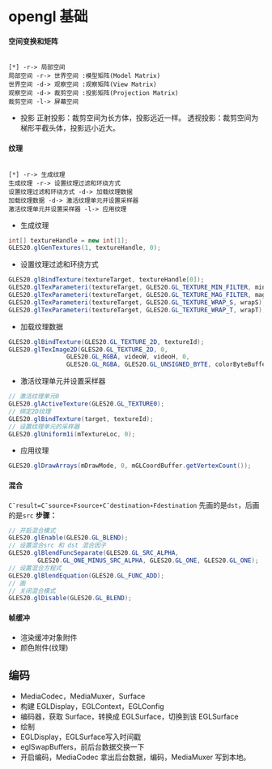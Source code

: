 # opengl 基础

#### 空间变换和矩阵
```plantuml

[*] -r-> 局部空间
局部空间 -r-> 世界空间 :模型矩阵(Model Matrix)
世界空间 -d-> 观察空间 :观察矩阵(View Matrix)
观察空间 -d-> 裁剪空间 :投影矩阵(Projection Matrix)
裁剪空间 -l-> 屏幕空间

```
* 投影
 正射投影：裁剪空间为长方体，投影远近一样。
 透视投影：裁剪空间为梯形平截头体，投影远小近大。

#### 纹理

```plantuml

[*] -r-> 生成纹理
生成纹理 -r-> 设置纹理过滤和环绕方式
设置纹理过滤和环绕方式 -d-> 加载纹理数据
加载纹理数据 -d-> 激活纹理单元并设置采样器
激活纹理单元并设置采样器 -l-> 应用纹理

```

* 生成纹理
```java
int[] textureHandle = new int[1];
GLES20.glGenTextures(1, textureHandle, 0);
```
* 设置纹理过滤和环绕方式
```java
GLES20.glBindTexture(textureTarget, textureHandle[0]);
GLES20.glTexParameteri(textureTarget, GLES20.GL_TEXTURE_MIN_FILTER, minFilter);
GLES20.glTexParameteri(textureTarget, GLES20.GL_TEXTURE_MAG_FILTER, magFilter); //线性插值
GLES20.glTexParameteri(textureTarget, GLES20.GL_TEXTURE_WRAP_S, wrapS);
GLES20.glTexParameteri(textureTarget, GLES20.GL_TEXTURE_WRAP_T, wrapT);
```
* 加载纹理数据
```java
GLES20.glBindTexture(GLES20.GL_TEXTURE_2D, textureId);
GLES20.glTexImage2D(GLES20.GL_TEXTURE_2D, 0,
                GLES20.GL_RGBA, videoW, videoH, 0,
                GLES20.GL_RGBA, GLES20.GL_UNSIGNED_BYTE, colorByteBuffer);
```
* 激活纹理单元并设置采样器
```java
// 激活纹理单元0
GLES20.glActiveTexture(GLES20.GL_TEXTURE0);
// 绑定2D纹理
GLES20.glBindTexture(target, textureId);
// 设置纹理单元的采样器
GLES20.glUniform1i(mTextureLoc, 0);
```
* 应用纹理
```java
GLES20.glDrawArrays(mDrawMode, 0, mGLCoordBuffer.getVertexCount());
```

#### 混合
`C¯result=C¯source∗Fsource+C¯destination∗Fdestination`
先画的是`dst`，后画的是`src`
**步骤：**
```java
// 开启混合模式
GLES20.glEnable(GLES20.GL_BLEND);
// 设置混合src 和 dst 混合因子
GLES20.glBlendFuncSeparate(GLES20.GL_SRC_ALPHA,
        GLES20.GL_ONE_MINUS_SRC_ALPHA, GLES20.GL_ONE, GLES20.GL_ONE);
// 设置混合方程式
GLES20.glBlendEquation(GLES20.GL_FUNC_ADD);
// 画
// 关闭混合模式
GLES20.glDisable(GLES20.GL_BLEND);
```

#### 帧缓冲

* 渲染缓冲对象附件
* 颜色附件(纹理)

## 编码
* MediaCodec，MediaMuxer，Surface
* 构建 EGLDisplay，EGLContext，EGLConfig
* 编码器，获取 Surface，转换成 EGLSurface，切换到该 EGLSurface
* 绘制
* EGLDisplay，EGLSurface写入时间戳
* eglSwapBuffers，前后台数据交换一下
* 开启编码，MediaCodec 拿出后台数据，编码，MediaMuxer 写到本地。
